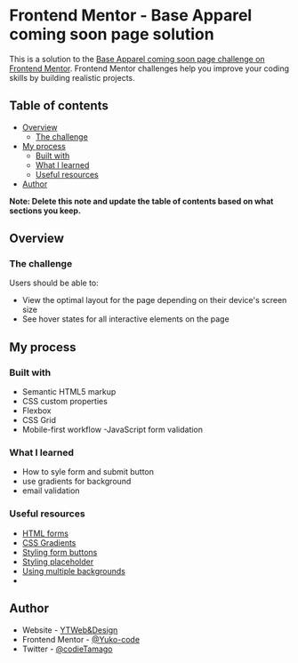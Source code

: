 # Frontend Mentor - Base Apparel coming soon page solution

This is a solution to the [Base Apparel coming soon page challenge on Frontend Mentor](https://www.frontendmentor.io/challenges/base-apparel-coming-soon-page-5d46b47f8db8a7063f9331a0). Frontend Mentor challenges help you improve your coding skills by building realistic projects.

## Table of contents

- [Overview](#overview)
  - [The challenge](#the-challenge)
- [My process](#my-process)
  - [Built with](#built-with)
  - [What I learned](#what-i-learned)
  - [Useful resources](#useful-resources)
- [Author](#author)

**Note: Delete this note and update the table of contents based on what sections you keep.**

## Overview

### The challenge

Users should be able to:

- View the optimal layout for the page depending on their device's screen size
- See hover states for all interactive elements on the page


## My process

### Built with
- Semantic HTML5 markup
- CSS custom properties
- Flexbox
- CSS Grid
- Mobile-first workflow
-JavaScript form validation

### What I learned

- How to syle form and submit button
- use gradients for background
- email validation

### Useful resources

- [HTML forms](https://www.w3schools.com/html/html_forms.asp)
- [CSS Gradients](https://www.w3schools.com/css/css3_gradients.asp)
- [Styling form buttons](https://www.w3schools.com/css/tryit.asp?filename=trycss_form_button)
- [Styling placeholder](https://developer.mozilla.org/en-US/docs/Web/CSS/::placeholder)
- [Using multiple backgrounds](https://developer.mozilla.org/en-US/docs/Web/CSS/CSS_Backgrounds_and_Borders/Using_multiple_backgrounds)
- []()


## Author

- Website - [YTWeb&Design](https://ytwebxdesign.com/)
- Frontend Mentor - [@Yuko-code](https://www.frontendmentor.io/profile/Yuko-code)
- Twitter - [@codieTamago](https://www.twitter.com/codieTamago)







